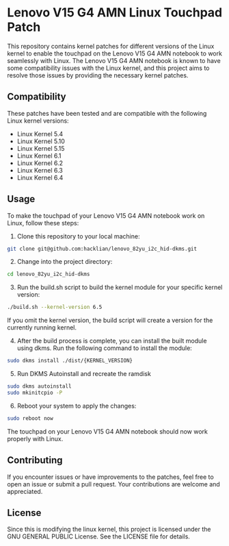 # Lenovo V15 G4 AMN Linux Touchpad Patch

This repository contains kernel patches for different versions of the Linux kernel to enable the touchpad on the Lenovo V15 G4 AMN notebook to work seamlessly with Linux. The Lenovo V15 G4 AMN notebook is known to have some compatibility issues with the Linux kernel, and this project aims to resolve those issues by providing the necessary kernel patches.

## Compatibility

These patches have been tested and are compatible with the following Linux kernel versions:

- Linux Kernel 5.4
- Linux Kernel 5.10
- Linux Kernel 5.15
- Linux Kernel 6.1
- Linux Kernel 6.2
- Linux Kernel 6.3
- Linux Kernel 6.4

## Usage

To make the touchpad of your Lenovo V15 G4 AMN notebook work on Linux, follow these steps:

1. Clone this repository to your local machine:
```bash
git clone git@github.com:hacklian/lenovo_82yu_i2c_hid-dkms.git
```

2. Change into the project directory:
```bash
cd lenovo_82yu_i2c_hid-dkms
```

3. Run the build.sh script to build the kernel module for your specific kernel version:
```bash
./build.sh --kernel-version 6.5
```
If you omit the kernel version, the build script will create a version for the currently running kernel.


4. After the build process is complete, you can install the built module using dkms. Run the following command to install the module:
```bash
sudo dkms install ./dist/{KERNEL_VERSION}
```

5. Run DKMS Autoinstall and recreate the ramdisk
```bash
sudo dkms autoinstall
sudo mkinitcpio -P
```

6. Reboot your system to apply the changes:
```bash
sudo reboot now
```

The touchpad on your Lenovo V15 G4 AMN notebook should now work properly with Linux.

## Contributing
If you encounter issues or have improvements to the patches, feel free to open an issue or submit a pull request. Your contributions are welcome and appreciated.

## License
Since this is modifying the linux kernel, this project is licensed under the GNU GENERAL PUBLIC License. See the LICENSE file for details.
